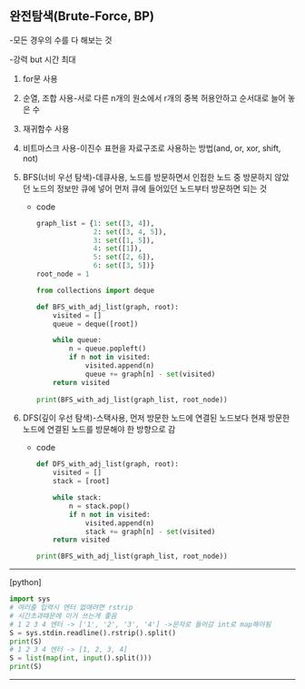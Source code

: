 ## 완전탐색(Brute-Force, BP)

-모든 경우의 수를 다 해보는 것

-강력 but 시간 최대

1. for문 사용
2. 순열, 조합 사용-서로 다른 n개의 원소에서 r개의 중복 허용안하고 순서대로 늘어 놓은 수
3. 재귀함수 사용
4. 비트마스크 사용-이진수 표현을 자료구조로 사용하는 방법(and, or, xor, shift, not)
5. BFS(너비 우선 탐색)-데큐사용, 노드를 방문하면서 인접한 노드 중 방문하지 않았던 노드의 정보만 큐에 넣어 먼저 큐에 들어있던 노드부터 방문하면 되는 것 
    - code

        ```python
        graph_list = {1: set([3, 4]),
                      2: set([3, 4, 5]),
                      3: set([1, 5]),
                      4: set([1]),
                      5: set([2, 6]),
                      6: set([3, 5])}
        root_node = 1

        from collections import deque

        def BFS_with_adj_list(graph, root):
            visited = []
            queue = deque([root])

            while queue:
                n = queue.popleft()
                if n not in visited:
                    visited.append(n)
                    queue += graph[n] - set(visited)
            return visited
          
        print(BFS_with_adj_list(graph_list, root_node))
        ```

6. DFS(깊이 우선 탐색)-스택사용, 먼저 방문한 노드에 연결된 노드보다 현재 방문한 노드에 연결된 노드를 방문해야 한 방향으로 감
    - code

        ```python
        def DFS_with_adj_list(graph, root):
            visited = []
            stack = [root]

            while stack:
                n = stack.pop()
                if n not in visited:
                    visited.append(n)
                    stack += graph[n] - set(visited)
            return visited

        print(BFS_with_adj_list(graph_list, root_node))
        ```

---

[python]

```python
import sys
# 여러줄 입력시 엔터 없애려면 rstrip
# 시간초과때문에 이거 쓰는게 좋음
# 1 2 3 4 엔터 -> ['1', '2', '3', '4'] ->문자로 들어감 int로 map해야됨
S = sys.stdin.readline().rstrip().split()
print(S)
# 1 2 3 4 엔터 -> [1, 2, 3, 4]
S = list(map(int, input().split()))
print(S)
```

---